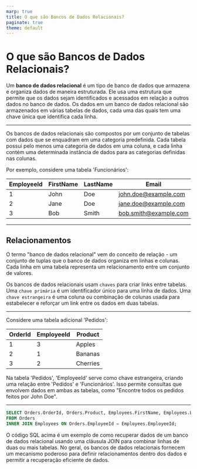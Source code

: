 ```yaml
---
marp: true
title: O que são Bancos de Dados Relacionais?
paginate: true
theme: default
---
```


# O que são Bancos de Dados Relacionais?

Um **banco de dados relacional** é um tipo de banco de dados que armazena e organiza dados de maneira estruturada. Ele usa uma estrutura que permite que os dados sejam identificados e acessados em relação a outros dados no banco de dados. Os dados em um banco de dados relacional são armazenados em várias tabelas de dados, cada uma das quais tem uma chave única que identifica cada linha.

---

Os bancos de dados relacionais são compostos por um conjunto de tabelas com dados que se enquadram em uma categoria predefinida. Cada tabela possui pelo menos uma categoria de dados em uma coluna, e cada linha contém uma determinada instância de dados para as categorias definidas nas colunas.

Por exemplo, considere uma tabela 'Funcionários':

| EmployeeId | FirstName | LastName | Email                 |
|------------|-----------|----------|-----------------------|
| 1          | John      | Doe      | john.doe@example.com  |
| 2          | Jane      | Doe      | jane.doe@example.com  |
| 3          | Bob       | Smith    | bob.smith@example.com |

---

## Relacionamentos

O termo "banco de dados relacional" vem do conceito de relação - um conjunto de tuplas que o banco de dados organiza em linhas e colunas. Cada linha em uma tabela representa um relacionamento entre um conjunto de valores.

Os bancos de dados relacionais usam `chaves` para criar links entre tabelas. Uma `chave primária` é um identificador único para uma linha de dados. Uma `chave estrangeira` é uma coluna ou combinação de colunas usada para estabelecer e reforçar um link entre os dados em duas tabelas.

---

Considere uma tabela adicional 'Pedidos':

| OrderId | EmployeeId | Product  |
|---------|------------|----------|
| 1       | 3          | Apples   |
| 2       | 1          | Bananas  |
| 3       | 2          | Cherries |

Na tabela 'Pedidos', 'EmployeeId' serve como chave estrangeira, criando uma relação entre 'Pedidos' e 'Funcionários'. Isso permite consultas que envolvem dados em ambas as tabelas, como "Encontre todos os pedidos feitos por John Doe".

---

```sql
SELECT Orders.OrderId, Orders.Product, Employees.FirstName, Employees.LastName
FROM Orders
INNER JOIN Employees ON Orders.EmployeeId = Employees.EmployeeId;
```

O código SQL acima é um exemplo de como recuperar dados de um banco de dados relacional usando uma cláusula JOIN para combinar linhas de duas ou mais tabelas. No geral, os bancos de dados relacionais fornecem um mecanismo poderoso para definir relacionamentos dentro dos dados e permitir a recuperação eficiente de dados.
